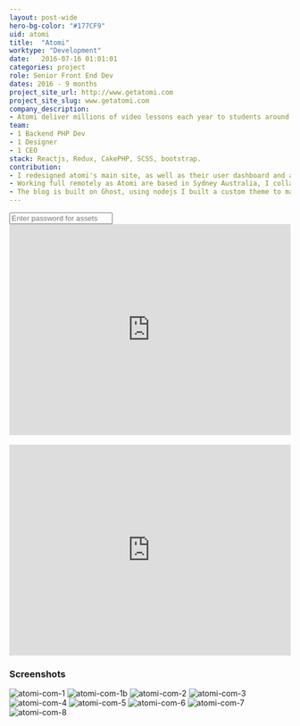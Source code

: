 ```yaml
---
layout: post-wide
hero-bg-color: "#177CF9"
uid: atomi
title:  "Atomi"
worktype: "Development"
date:   2016-07-16 01:01:01
categories: project
role: Senior Front End Dev
dates: 2016 - 9 months
project_site_url: http://www.getatomi.com
project_site_slug: www.getatomi.com
company_description:
- Atomi deliver millions of video lessons each year to students around the world, helping to extend learning beyond the classroom and empowering students and teachers to work better together.
team:
- 1 Backend PHP Dev
- 1 Designer
- 1 CEO
stack: Reactjs, Redux, CakePHP, SCSS, bootstrap.
contribution:
- I redesigned atomi's main site, as well as their user dashboard and account pages, all in React / Redux.  Their previous solution was a CakePHP MVC framework and they wanted to move to a client side / API architecture with Reactjs, Redux and Laraval PHP API backend.
- Working full remotely as Atomi are based in Sydney Australia, I collaborated with a designer and back end developer.
- The blog is built on Ghost, using nodejs I built a custom theme to match the atomi brand.
---
```


<div class="showcase__password__screen">
  <input type="password" id="showcase__password" value="" placeholder="Enter password for assets"/>
</div>

<div class="showcase passworded">
  <div style="position:relative;height:0;padding-bottom:75.0%"><iframe src="https://www.youtube.com/embed/AL2oF3oGcAY?ecver=2" width="480" height="360" frameborder="0" style="position:absolute;width:100%;height:100%;left:0" allowfullscreen></iframe></div>
  <br/>
  <div style="position:relative;height:0;padding-bottom:75.0%"><iframe src="https://www.youtube.com/embed/GO0Spv7KHuI?ecver=2" width="480" height="360" frameborder="0" style="position:absolute;width:100%;height:100%;left:0" allowfullscreen></iframe></div>

  <h3>Screenshots</h3>
  <img src="{{ site.baseurl }}/img/atomi/atomi-com-1.jpg" alt="atomi-com-1">
  <img src="{{ site.baseurl }}/img/atomi/atomi-com-1b.jpg" alt="atomi-com-1b">
  <img src="{{ site.baseurl }}/img/atomi/atomi-com-2.jpg" alt="atomi-com-2">
  <img src="{{ site.baseurl }}/img/atomi/atomi-com-3.jpg" alt="atomi-com-3">
  <img src="{{ site.baseurl }}/img/atomi/atomi-com-4.jpg" alt="atomi-com-4">
  <img src="{{ site.baseurl }}/img/atomi/atomi-com-5.jpg" alt="atomi-com-5">
  <img src="{{ site.baseurl }}/img/atomi/atomi-com-6.jpg" alt="atomi-com-6">
  <img src="{{ site.baseurl }}/img/atomi/atomi-com-7.jpg" alt="atomi-com-7">
  <img src="{{ site.baseurl }}/img/atomi/atomi-com-8.jpg" alt="atomi-com-8">
</div>
